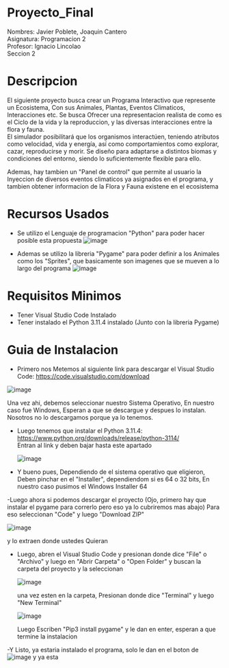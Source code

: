# Proyecto_Final


Nombres: Javier Poblete, Joaquin Cantero <br>
Asignatura: Programacion 2 <br>
Profesor: Ignacio Lincolao <br>
Seccion 2 <br>



# Descripcion
El siguiente proyecto busca crear un Programa Interactivo que represente un Ecosistema, Con sus Animales, Plantas, Eventos Climaticos, Interacciones etc.
Se busca Ofrecer una representacion realista de como es el Ciclo de la vida y la reproduccion, y las diversas interacciones entre la flora y fauna. <br>
El simulador posibilitará que los organismos interactúen, teniendo atributos como velocidad, vida y energía, así como comportamientos como explorar, cazar, reproducirse y morir. Se diseño para adaptarse a distintos biomas y condiciones del entorno, siendo lo suficientemente flexible para ello. <br>

Ademas, hay tambien un "Panel de control" que permite al usuario la Inyeccion de diversos eventos climaticos ya asignados en el programa, y tambien obtener informacion de la Flora y Fauna existene en el ecosistema




# Recursos Usados

- Se utilizo el Lenguaje de programacion "Python" para poder hacer posible esta propuesta
![image](https://github.com/javierrrp/Proyecto_Final/assets/135164108/7c609436-8ad1-4f55-985d-9760378d6d24)

- Ademas se utilizo la libreria "Pygame" para poder definir a los Animales como los "Sprites", que basicamente son imagenes que se mueven a lo largo del programa
![image](https://github.com/javierrrp/Proyecto_Final/assets/135164108/02363d86-c794-4145-93fd-98b8d09297d7)



# Requisitos Minimos

- Tener Visual Studio Code Instalado 
- Tener instalado el Python 3.11.4 instalado (Junto con la libreria Pygame)


# Guia de Instalacion

- Primero nos Metemos al siguiente link para descargar el Visual Studio Code:
https://code.visualstudio.com/download

![image](https://github.com/javierrrp/Proyecto_Final/assets/135164108/eb5013ba-6d10-4beb-ae3d-53d1a2b005d7)


Una vez ahi, debemos seleccionar nuestro Sistema Operativo, En nuestro caso fue Windows, Esperan a que se descargue y despues lo instalan. Nosotros no lo descargamos porque ya lo tenemos.


- Luego tenemos que instalar el Python 3.11.4:
  https://www.python.org/downloads/release/python-3114/ <br>
  Entran al link y deben bajar hasta este apartado

  ![image](https://github.com/javierrrp/Proyecto_Final/assets/135164108/7bdb5c64-71e8-4938-80c3-63c1f59f37ee)

- Y bueno pues, Dependiendo de el sistema operativo que eligieron, Deben pinchar en el "Installer", dependiendom si es 64 o 32 bits, En nuestro caso pusimos el Windows Installer 64


-Luego ahora si podemos descargar el proyecto (Ojo, primero hay que instalar el pygame para correrlo pero eso ya lo cubriremos mas abajo)
Para eso seleccionan "Code" y luego "Download ZIP"

![image](https://github.com/javierrrp/Proyecto_Final/assets/135164108/458468a5-3682-4ff5-a80f-ef568141fd5c)

y lo extraen donde ustedes Quieran


- Luego, abren el Visual Studio Code y presionan donde dice "File" o "Archivo" y luego en "Abrir Carpeta" o "Open Folder" y buscan la carpeta del proyecto y la seleccionan

  ![image](https://github.com/javierrrp/Proyecto_Final/assets/135164108/37a5a650-c40b-4cbd-9042-7cb856753743)



  una vez esten en la carpeta, Presionan donde dice "Terminal" y luego "New Terminal"

    ![image](https://github.com/javierrrp/Proyecto_Final/assets/135164108/f80c1c53-6e6b-4d13-ba60-198c092dc584)

  Luego Escriben "Pip3 install pygame" y le dan en enter, esperan a que termine la instalacion
  

-Y Listo, ya estaria instalado el programa, solo le dan en el boton de ![image](https://github.com/javierrrp/Proyecto_Final/assets/135164108/a026585b-6452-499b-821e-993ff35343c3) y ya esta










